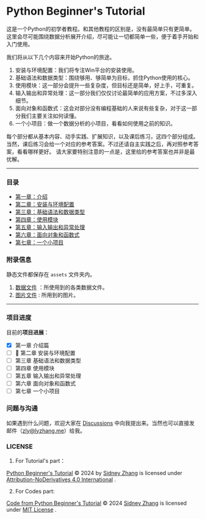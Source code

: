 # Python Beginner's Tutorial

这是一个Python的初学者教程。和其他教程的区别是，没有最简单只有更简单。
这里会尽可能围绕数据分析展开介绍，尽可能让一切都简单一些，便于着手开始和入门使用。

我们将从以下几个内容来开始Python的旅途。

1. 安装与环境配置：我们将专注Win平台的安装使用。
2. 基础语法和数据类型：围绕够用、够简单为目标，抓住Python使用的核心。
3. 使用模块：这一部分会提升一些复杂度，但目标还是简单，好上手，可重复。
4. 输入输出和异常处理：这一部分我们仅仅讨论最简单的应用方案，不过多深入细节。
5. 面向对象和函数式：这会对部分没有编程基础的人来说有些复杂，对于这一部分我们主要关注如何读懂。
6. 一个小项目：做一个数据分析的小项目，看看如何使用之前的知识。

每个部分都从基本内容、动手实践、扩展知识，以及课后练习，这四个部分组成。
当然，课后练习会给一个对应的参考答案。不过还请自主实践之后，再对照参考答案，看看哪样更好。
请大家要特别注意的一点是，这里给的参考答案也并非是最优解。

*****

### 目录

- [第一章：介绍](./Tutorials/0.introduce.ipynb)
- [第二章：安装与环境配置](#python-beginners-tutorial)
- [第三章：基础语法和数据类型](#python-beginners-tutorial)
- [第四章：使用模块](#python-beginners-tutorial)
- [第五章：输入输出和异常处理](#python-beginners-tutorial)
- [第六章：面向对象和函数式](#python-beginners-tutorial)
- [第七章：一个小项目](#python-beginners-tutorial)

### 附录信息

静态文件都保存在 `assets` 文件夹内。

1. [数据文件](/assets/data/) ：所使用到的各类数据文件。
2. [图片文件](/assets/pics/) : 所用到的图片。

*****

### 项目进度

目前的**项目进展**：

- [x] 第一章 介绍篇
- [ ] :pencil: 第二章 安装与环境配置
- [ ] 第三章 基础语法和数据类型
- [ ] 第四章 使用模块
- [ ] 第五章 输入输出和异常处理
- [ ] 第六章 面向对象和函数式
- [ ] 第七章 一个小项目

### 问题与沟通

如果遇到什么问题，欢迎大家在 [Discussions](https://github.com/SidneyLYZhang/PyBeginersTut/discussions) 中向我提出来。当然也可以直接发邮件（zly@lyzhang.me）给我。

### LICENSE

1. For Tutorial's part：

[Python Beginner's Tutorial](https://github.com/SidneyLYZhang/PyBeginersTut) © 2024 by [Sidney Zhang](https://lyzhang.me) is licensed under [Attribution-NoDerivatives 4.0 International](http://creativecommons.org/licenses/by-nd/4.0/?ref=chooser-v1) .

2. For Codes part:

[Code from Python Beginner's Tutorial](https://github.com/SidneyLYZhang/PyBeginersTut) © 2024 [Sidney Zhang](https://lyzhang.me) is licensed under [MIT License](https://mit-license.org/) .